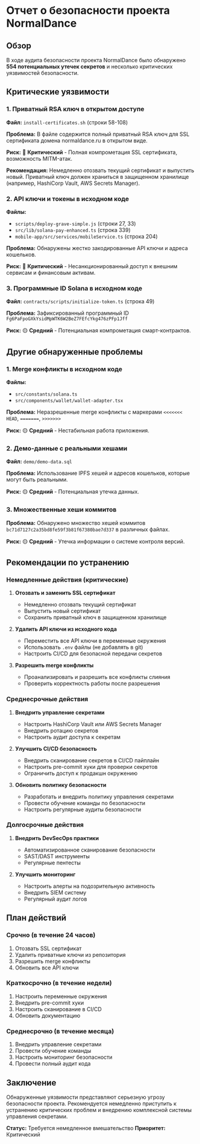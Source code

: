 # Отчет о безопасности проекта NormalDance

## Обзор

В ходе аудита безопасности проекта NormalDance было обнаружено **554 потенциальных утечек секретов** и несколько критических уязвимостей безопасности.

## Критические уязвимости

### 1. Приватный RSA ключ в открытом доступе

**Файл:** `install-certificates.sh` (строки 58-108)

**Проблема:** В файле содержится полный приватный RSA ключ для SSL сертификата домена normaldance.ru в открытом виде.

**Риск:** 🔴 **Критический** - Полная компрометация SSL сертификата, возможность MITM-атак.

**Рекомендация:** Немедленно отозвать текущий сертификат и выпустить новый. Приватный ключ должен храниться в защищенном хранилище (например, HashiCorp Vault, AWS Secrets Manager).

### 2. API ключи и токены в исходном коде

**Файлы:**

- `scripts/deploy-grave-simple.js` (строки 27, 33)
- `src/lib/solana-pay-enhanced.ts` (строка 339)
- `mobile-app/src/services/mobileService.ts` (строка 204)

**Проблема:** Обнаружены жестко закодированные API ключи и адреса кошельков.

**Риск:** 🔴 **Критический** - Несанкционированный доступ к внешним сервисам и финансовым активам.

### 3. Программные ID Solana в исходном коде

**Файл:** `contracts/scripts/initialize-token.ts` (строка 49)

**Проблема:** Зафиксированный программный ID `Fg6PaFpoGXkYsidMpWTK6W2BeZ7FEfcYkg476zPFp1Jff`

**Риск:** 🟡 **Средний** - Потенциальная компрометация смарт-контрактов.

## Другие обнаруженные проблемы

### 1. Merge конфликты в исходном коде

**Файлы:**

- `src/constants/solana.ts`
- `src/components/wallet/wallet-adapter.tsx`

**Проблема:** Неразрешенные merge конфликты с маркерами `<<<<<<< HEAD`, `=======`, `>>>>>>>`

**Риск:** 🟡 **Средний** - Нестабильная работа приложения.

### 2. Демо-данные с реальными хешами

**Файл:** `demo/demo-data.sql`

**Проблема:** Использование IPFS хешей и адресов кошельков, которые могут быть реальными.

**Риск:** 🟡 **Средний** - Потенциальная утечка данных.

### 3. Множественные хеши коммитов

**Проблема:** Обнаружено множество хешей коммитов `bc71d7127c2a35bd8fe59f3b81f67380bae7d337` в различных файлах.

**Риск:** 🟡 **Средний** - Утечка информации о системе контроля версий.

## Рекомендации по устранению

### Немедленные действия (критические)

1. **Отозвать и заменить SSL сертификат**

   - Немедленно отозвать текущий сертификат
   - Выпустить новый сертификат
   - Сохранить приватный ключ в защищенном хранилище

2. **Удалить API ключи из исходного кода**

   - Переместить все API ключи в переменные окружения
   - Использовать `.env` файлы (не добавлять в git)
   - Настроить CI/CD для безопасной передачи секретов

3. **Разрешить merge конфликты**
   - Проанализировать и разрешить все конфликты слияния
   - Проверить корректность работы после разрешения

### Среднесрочные действия

1. **Внедрить управление секретами**

   - Настроить HashiCorp Vault или AWS Secrets Manager
   - Внедрить ротацию секретов
   - Настроить аудит доступа к секретам

2. **Улучшить CI/CD безопасность**

   - Внедрить сканирование секретов в CI/CD пайплайн
   - Настроить pre-commit хуки для проверки секретов
   - Ограничить доступ к продакшн окружению

3. **Обновить политику безопасности**
   - Разработать и внедрить политику управления секретами
   - Провести обучение команды по безопасности
   - Настроить регулярные аудиты безопасности

### Долгосрочные действия

1. **Внедрить DevSecOps практики**

   - Автоматизированное сканирование безопасности
   - SAST/DAST инструменты
   - Регулярные пентесты

2. **Улучшить мониторинг**
   - Настроить алерты на подозрительную активность
   - Внедрить SIEM систему
   - Регулярный аудит логов

## План действий

### Срочно (в течение 24 часов)

1. Отозвать SSL сертификат
2. Удалить приватные ключи из репозитория
3. Разрешить merge конфликты
4. Обновить все API ключи

### Краткосрочно (в течение недели)

1. Настроить переменные окружения
2. Внедрить pre-commit хуки
3. Настроить сканирование в CI/CD
4. Обновить документацию

### Среднесрочно (в течение месяца)

1. Внедрить управление секретами
2. Провести обучение команды
3. Настроить мониторинг безопасности
4. Провести полный аудит кода

## Заключение

Обнаруженные уязвимости представляют серьезную угрозу безопасности проекта. Рекомендуется немедленно приступить к устранению критических проблем и внедрению комплексной системы управления секретами.

**Статус:** Требуется немедленное вмешательство
**Приоритет:** Критический
